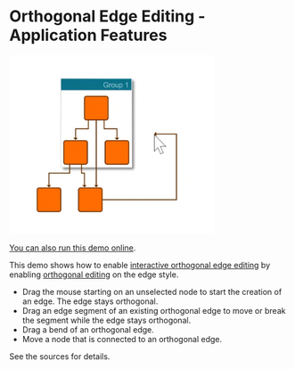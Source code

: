 <!--
 //////////////////////////////////////////////////////////////////////////////
 // @license
 // This file is part of yFiles for HTML.
 // Use is subject to license terms.
 //
 // Copyright (c) by yWorks GmbH, Vor dem Kreuzberg 28,
 // 72070 Tuebingen, Germany. All rights reserved.
 //
 //////////////////////////////////////////////////////////////////////////////
-->
# Orthogonal Edge Editing - Application Features

<img src="../../../doc/demo-thumbnails/orthogonal-edge-editing.webp" alt="demo-thumbnail" height="320"/>

[You can also run this demo online](https://www.yworks.com/demos/application-features/orthogonal-edges/).

This demo shows how to enable [interactive orthogonal edge editing](https://docs.yworks.com/yfileshtml/#/dguide/interaction-orthogonal_edge_editing) by enabling [orthogonal editing](https://docs.yworks.com/yfileshtml/#/api/PolylineEdgeStyle#orthogonalEditing) on the edge style.

- Drag the mouse starting on an unselected node to start the creation of an edge. The edge stays orthogonal.
- Drag an edge segment of an existing orthogonal edge to move or break the segment while the edge stays orthogonal.
- Drag a bend of an orthogonal edge.
- Move a node that is connected to an orthogonal edge.

See the sources for details.
